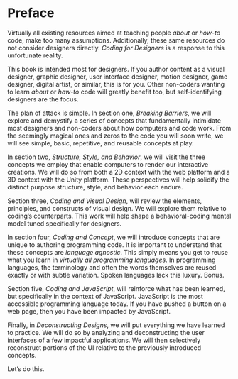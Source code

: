 # Preface

Virtually all existing resources aimed at teaching people *about* or *how-to* code, make too many assumptions. Additionally, these same resources do not consider designers directly. *Coding for Designers* is a response to this unfortunate reality.

This book is intended most for designers. If you author content as a visual designer, graphic designer, user interface designer, motion designer, game designer, digital artist, or similar, this is for you. Other non-coders wanting to learn *about* or *how-to* code will greatly benefit too, but self-identifying designers are the focus.

The plan of attack is simple. In section one, *Breaking Barriers*, we will explore and demystify a series of concepts that fundamentally intimidate most designers and non-coders about how computers and code work. From the seemingly magical ones and zeros to the code you will soon write, we will see simple, basic, repetitive, and reusable concepts at play.

In section two, *Structure, Style, and Behavior*, we will visit the three concepts we employ that enable computers to render our interactive creations. We will do so from both a 2D context with the web platform and a 3D context with the Unity platform. These perspectives will help solidify the distinct purpose structure, style, and behavior each endure.

Section three, *Coding and Visual Design*, will review the elements, principles, and constructs of visual design. We will explore them relative to coding’s counterparts. This work will help shape a behavioral-coding mental model tuned specifically for designers.

In section four, *Coding and Concept*, we will introduce concepts that are unique to authoring programming code. It is important to understand that these concepts are *language agnostic*. This simply means you get to reuse what you learn in *virtually all programming languages*. In programming languages, the terminology and often the words themselves are reused exactly or with subtle variation. Spoken languages lack this luxury. Bonus.

Section five, *Coding and JavaScript*, will reinforce what has been learned, but specifically in the context of JavaScript. JavaScript is the most accessible programming language today. If you have pushed a button on a web page, then you have been impacted by JavaScript.

Finally, in *Deconstructing Designs*, we will put everything we have learned to practice. We will do so by analyzing and deconstructing the user interfaces of a few impactful applications. We will then selectively reconstruct portions of the UI relative to the previously introduced concepts.

Let’s do this.
